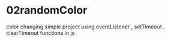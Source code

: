 # 02randomColor
color changing simple project 
using eventListener , setTimeout
 , clearTimeout functions in js
